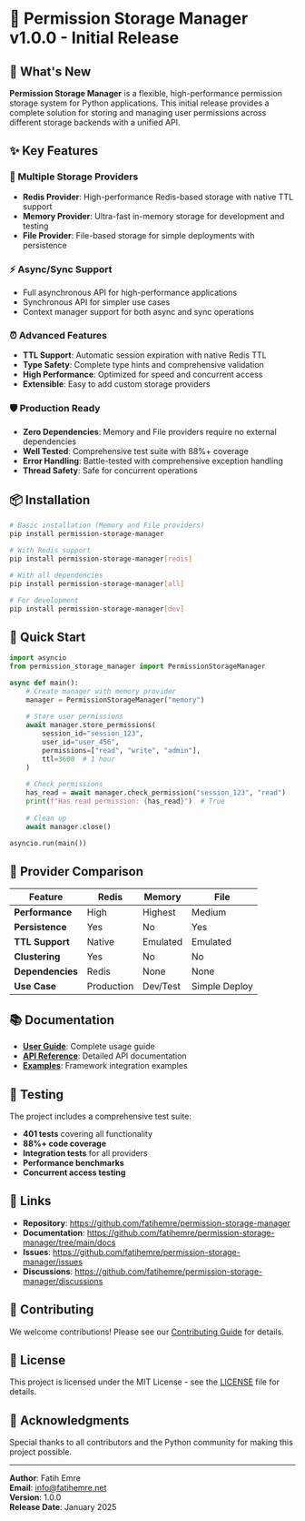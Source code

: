 # 🚀 Permission Storage Manager v1.0.0 - Initial Release

## 🎉 What's New

**Permission Storage Manager** is a flexible, high-performance permission storage system for Python applications. This initial release provides a complete solution for storing and managing user permissions across different storage backends with a unified API.

## ✨ Key Features

### 🔄 Multiple Storage Providers
- **Redis Provider**: High-performance Redis-based storage with native TTL support
- **Memory Provider**: Ultra-fast in-memory storage for development and testing
- **File Provider**: File-based storage for simple deployments with persistence

### ⚡ Async/Sync Support
- Full asynchronous API for high-performance applications
- Synchronous API for simpler use cases
- Context manager support for both async and sync operations

### ⏰ Advanced Features
- **TTL Support**: Automatic session expiration with native Redis TTL
- **Type Safety**: Complete type hints and comprehensive validation
- **High Performance**: Optimized for speed and concurrent access
- **Extensible**: Easy to add custom storage providers

### 🛡️ Production Ready
- **Zero Dependencies**: Memory and File providers require no external dependencies
- **Well Tested**: Comprehensive test suite with 88%+ coverage
- **Error Handling**: Battle-tested with comprehensive exception handling
- **Thread Safety**: Safe for concurrent operations

## 📦 Installation

```bash
# Basic installation (Memory and File providers)
pip install permission-storage-manager

# With Redis support
pip install permission-storage-manager[redis]

# With all dependencies
pip install permission-storage-manager[all]

# For development
pip install permission-storage-manager[dev]
```

## 🚀 Quick Start

```python
import asyncio
from permission_storage_manager import PermissionStorageManager

async def main():
    # Create manager with memory provider
    manager = PermissionStorageManager("memory")
    
    # Store user permissions
    await manager.store_permissions(
        session_id="session_123",
        user_id="user_456",
        permissions=["read", "write", "admin"],
        ttl=3600  # 1 hour
    )
    
    # Check permissions
    has_read = await manager.check_permission("session_123", "read")
    print(f"Has read permission: {has_read}")  # True
    
    # Clean up
    await manager.close()

asyncio.run(main())
```

## 🔧 Provider Comparison

| Feature | Redis | Memory | File |
|---------|-------|--------|------|
| **Performance** | High | Highest | Medium |
| **Persistence** | Yes | No | Yes |
| **TTL Support** | Native | Emulated | Emulated |
| **Clustering** | Yes | No | No |
| **Dependencies** | Redis | None | None |
| **Use Case** | Production | Dev/Test | Simple Deploy |

## 📚 Documentation

- **[User Guide](https://github.com/fatihemre/permission-storage-manager/blob/main/docs/user-guide.md)**: Complete usage guide
- **[API Reference](https://github.com/fatihemre/permission-storage-manager/blob/main/docs/api_reference.md)**: Detailed API documentation
- **[Examples](https://github.com/fatihemre/permission-storage-manager/tree/main/examples)**: Framework integration examples

## 🧪 Testing

The project includes a comprehensive test suite:
- **401 tests** covering all functionality
- **88%+ code coverage**
- **Integration tests** for all providers
- **Performance benchmarks**
- **Concurrent access testing**

## 🔗 Links

- **Repository**: https://github.com/fatihemre/permission-storage-manager
- **Documentation**: https://github.com/fatihemre/permission-storage-manager/tree/main/docs
- **Issues**: https://github.com/fatihemre/permission-storage-manager/issues
- **Discussions**: https://github.com/fatihemre/permission-storage-manager/discussions

## 🤝 Contributing

We welcome contributions! Please see our [Contributing Guide](https://github.com/fatihemre/permission-storage-manager/blob/main/CONTRIBUTING.md) for details.

## 📄 License

This project is licensed under the MIT License - see the [LICENSE](https://github.com/fatihemre/permission-storage-manager/blob/main/LICENSE) file for details.

## 🙏 Acknowledgments

Special thanks to all contributors and the Python community for making this project possible.

---

**Author**: Fatih Emre  
**Email**: info@fatihemre.net  
**Version**: 1.0.0  
**Release Date**: January 2025 